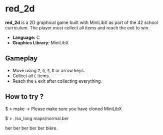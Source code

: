 # red_2d

**red_2d** is a 2D graphical game built with MiniLibX as part of the 42 school curriculum. The player must collect all items and reach the exit to win.

- **Language:** C
- **Graphics Library:** MiniLibX
  
## Gameplay

- Move using `Z`, `Q`, `S`, `D` or arrow keys.
- Collect all `C` items.
- Reach the `E` exit after collecting everything.

## How to try ?
 $ > make -> Please make sure you have cloned MiniLibX
 
 $ > ./so_long maps/normal.ber
 
 ber ber ber ber ber bière.
